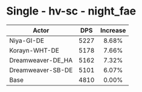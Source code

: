 # Single - hv-sc - night_fae
| Actor | DPS | Increase |
|---|:---:|:---:|
|Niya-GI-DE|5227|8.68%|
|Korayn-WHT-DE|5178|7.66%|
|Dreamweaver-DE_HA|5162|7.32%|
|Dreamweaver-SB-DE|5101|6.07%|
|Base|4810|0.00%|
